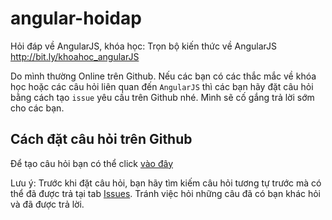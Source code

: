 # angular-hoidap
Hỏi đáp về AngularJS, khóa học: Trọn bộ kiến thức về AngularJS http://bit.ly/khoahoc_angularJS

Do mình thường Online trên Github. Nếu các bạn có các thắc mắc về khóa học hoặc các câu hỏi liên quan đến `AngularJS` thì các bạn hãy đặt câu hỏi bằng cách tạo `issue` yêu cầu trên Github nhé. Mình sẽ cố gắng trả lời sớm cho các bạn.

## Cách đặt câu hỏi trên Github
Để tạo câu hỏi bạn có thể click [vào đây](https://github.com/Vunb/angular-hoidap/issues/new)

Lưu ý: Trước khi đặt câu hỏi, bạn hãy tìm kiếm câu hỏi tương tự trước mà có thể đã được trả tại tab [Issues](https://github.com/Vunb/angular-hoidap/issues). Tránh việc hỏi những câu đã có bạn khác hỏi và đã được trả lời.
